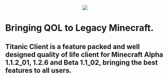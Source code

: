 <p align="center">
    <img src="https://noxiuam.cc/titanic-client/images/logo-text.png">
</p>

# Bringing QOL to Legacy Minecraft.

## Titanic Client is a feature packed and well designed quality of life client for Minecraft Alpha 1.1.2_01, 1.2.6 and Beta 1.1_02, bringing the best features to all users.